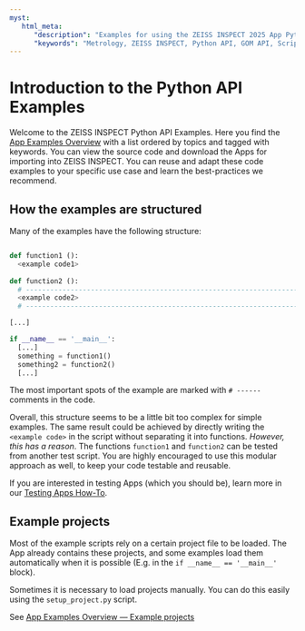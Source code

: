 ```yaml
---
myst:
   html_meta:
      "description": "Examples for using the ZEISS INSPECT 2025 App Python API"
      "keywords": "Metrology, ZEISS INSPECT, Python API, GOM API, Scripting, Add-ons, Apps, Examples"
---
```

#  Introduction to the Python API Examples

Welcome to the ZEISS INSPECT Python API Examples. Here you find the [App Examples Overview](examples_overview) with a list ordered by topics and tagged with keywords. You can view the source code and download the Apps for importing into ZEISS INSPECT. You can reuse and adapt these code examples to your specific use case and learn the best-practices we recommend.

## How the examples are structured

Many of the examples have the following structure:

```python

def function1 ():
  <example code1>
  
def function2 ():
  # -------------------------------------------------------------------------
  <example code2>
  # -------------------------------------------------------------------------

[...]

if __name__ == '__main__':
  [...]
  something = function1()
  something2 = function2()
  [...]

```

The most important spots of the example are marked with `# ------` comments in the code. 

Overall, this structure seems to be a little bit too complex for simple examples.
The same result could be achieved by directly writing the `<example code>` in the script without separating it into functions.
*However, this has a reason*. The functions `function1` and `function2` can be tested from another test script. 
You are highly encouraged to use this modular approach as well, to keep your code testable and reusable.

If you are interested in testing Apps (which you should be), learn more in our [Testing Apps How-To](../howtos/testing_apps/testing_apps.md).

## Example projects

Most of the example scripts rely on a certain project file to be loaded. The App already contains these projects, and some examples load them automatically when it is possible (E.g. in the `if __name__ == '__main__'` block).

Sometimes it is necessary to load projects manually. You can do this easily using the `setup_project.py` script.

See [App Examples Overview &mdash; Example projects](examples_overview#example-projects)
